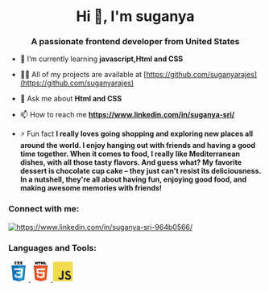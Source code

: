 <h1 align="center">Hi 👋, I'm suganya</h1>
<h3 align="center">A passionate frontend developer from United States</h3>

- 🌱 I’m currently learning **javascript,Html and CSS**

- 👨‍💻 All of my projects are available at [https://github.com/suganyarajes](https://github.com/suganyarajes)

- 💬 Ask me about **Html and CSS**

- 📫 How to reach me **https://www.linkedin.com/in/suganya-sri/**

- ⚡ Fun fact **I really loves going shopping and exploring new places all around the world. I enjoy hanging out with friends and having a good time together. When it comes to food, I really like Mediterranean dishes, with all those tasty flavors. And guess what? My favorite dessert is chocolate cup cake – they just can't resist its deliciousness. In a nutshell, they're all about having fun, enjoying good food, and making awesome memories with friends!**

<h3 align="left">Connect with me:</h3>
<p align="left">
<a href="https://linkedin.com/in/https://www.linkedin.com/in/suganya-sri-964b0566/" target="blank"><img align="center" src="https://raw.githubusercontent.com/rahuldkjain/github-profile-readme-generator/master/src/images/icons/Social/linked-in-alt.svg" alt="https://www.linkedin.com/in/suganya-sri-964b0566/" height="30" width="40" /></a>
</p>

<h3 align="left">Languages and Tools:</h3>
<p align="left"> <a href="https://www.w3schools.com/css/" target="_blank" rel="noreferrer"> <img src="https://raw.githubusercontent.com/devicons/devicon/master/icons/css3/css3-original-wordmark.svg" alt="css3" width="40" height="40"/> </a> <a href="https://www.w3.org/html/" target="_blank" rel="noreferrer"> <img src="https://raw.githubusercontent.com/devicons/devicon/master/icons/html5/html5-original-wordmark.svg" alt="html5" width="40" height="40"/> </a> <a href="https://developer.mozilla.org/en-US/docs/Web/JavaScript" target="_blank" rel="noreferrer"> <img src="https://raw.githubusercontent.com/devicons/devicon/master/icons/javascript/javascript-original.svg" alt="javascript" width="40" height="40"/> </a> </p>

<p><img align="center" src="https://github-readme-stats.vercel.app/api/top-langs?username=suganyarajes&show_icons=true&locale=en&layout=compact" alt
